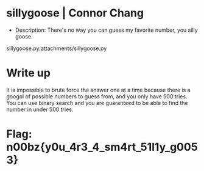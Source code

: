 # sillygoose | Connor Chang

- Description: There's no way you can guess my favorite number, you silly goose.

sillygoose.py:attachments/sillygoose.py


# Write up

It is impossible to brute force the answer one at a time because there is a googol of possible numbers to guess from, and you only have 500 tries. You can use binary search and you are guaranteed to be able to find the number in under 500 tries. 

# Flag: n00bz{y0u_4r3_4_sm4rt_51l1y_g0053}
